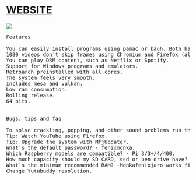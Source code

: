 <h1><a href="https://winuxwinfree.github.io/mfjwebsite">WEBSITE</a></h1>
<img src="pictures/mfjwebsite.gif"/>

<pre>
Features

You can easily install programs using pamac or bauh. Both have support for AUR and Flatpack. You can also install the snap packages support with this command: sudo pacman -S pamac-all. 
1080 videos don't skip frames using Chromium and Firefox (although it depends on where the operating system is recorded and the background processes).
You can play DRM content, such as Netflix or Spotify.
Support for Windows programs and emulators.
Retroarch preinstalled with all cores.​
The system feels very smooth.
Includes mesa and vulkan.
Low ram consumption.
Rolling release.
64 bits.


Bugs, tips and faq

To solve crackling, popping, and other sound problems run the mfj updater patch. 
Tip: Watch ​YouTube using Firefox.
Tip: Upgrade the system with MfjUpdater.
What's the default password? - fenixmonka.
Which Raspberry models are compatible? - Pi 3/3+/4/400.
How much capacity should my SD CARD, ssd or pen drive have? - Minimum 16GB.
What's the minimum recommended RAM? -Monkafenixjaro works fine on Raspberrys with 1 GB of ram.
Change Yutubuddy resolution.
</pre>
